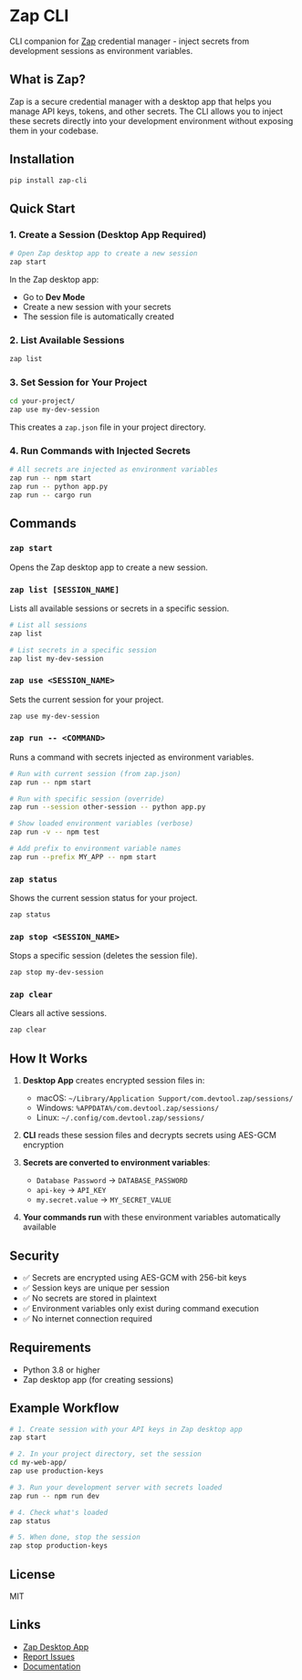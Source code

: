 # Zap CLI

CLI companion for [Zap](https://github.com/yourusername/zap) credential manager - inject secrets from development sessions as environment variables.

## What is Zap?

Zap is a secure credential manager with a desktop app that helps you manage API keys, tokens, and other secrets. The CLI allows you to inject these secrets directly into your development environment without exposing them in your codebase.

## Installation

```bash
pip install zap-cli
```

## Quick Start

### 1. Create a Session (Desktop App Required)

```bash
# Open Zap desktop app to create a new session
zap start
```

In the Zap desktop app:
- Go to **Dev Mode**
- Create a new session with your secrets
- The session file is automatically created

### 2. List Available Sessions

```bash
zap list
```

### 3. Set Session for Your Project

```bash
cd your-project/
zap use my-dev-session
```

This creates a `zap.json` file in your project directory.

### 4. Run Commands with Injected Secrets

```bash
# All secrets are injected as environment variables
zap run -- npm start
zap run -- python app.py
zap run -- cargo run
```

## Commands

### `zap start`
Opens the Zap desktop app to create a new session.

### `zap list [SESSION_NAME]`
Lists all available sessions or secrets in a specific session.

```bash
# List all sessions
zap list

# List secrets in a specific session
zap list my-dev-session
```

### `zap use <SESSION_NAME>`
Sets the current session for your project.

```bash
zap use my-dev-session
```

### `zap run -- <COMMAND>`
Runs a command with secrets injected as environment variables.

```bash
# Run with current session (from zap.json)
zap run -- npm start

# Run with specific session (override)
zap run --session other-session -- python app.py

# Show loaded environment variables (verbose)
zap run -v -- npm test

# Add prefix to environment variable names
zap run --prefix MY_APP -- npm start
```

### `zap status`
Shows the current session status for your project.

```bash
zap status
```

### `zap stop <SESSION_NAME>`
Stops a specific session (deletes the session file).

```bash
zap stop my-dev-session
```

### `zap clear`
Clears all active sessions.

```bash
zap clear
```

## How It Works

1. **Desktop App** creates encrypted session files in:
   - macOS: `~/Library/Application Support/com.devtool.zap/sessions/`
   - Windows: `%APPDATA%/com.devtool.zap/sessions/`
   - Linux: `~/.config/com.devtool.zap/sessions/`

2. **CLI** reads these session files and decrypts secrets using AES-GCM encryption

3. **Secrets are converted to environment variables**:
   - `Database Password` → `DATABASE_PASSWORD`
   - `api-key` → `API_KEY`
   - `my.secret.value` → `MY_SECRET_VALUE`

4. **Your commands run** with these environment variables automatically available

## Security

- ✅ Secrets are encrypted using AES-GCM with 256-bit keys
- ✅ Session keys are unique per session
- ✅ No secrets are stored in plaintext
- ✅ Environment variables only exist during command execution
- ✅ No internet connection required

## Requirements

- Python 3.8 or higher
- Zap desktop app (for creating sessions)

## Example Workflow

```bash
# 1. Create session with your API keys in Zap desktop app
zap start

# 2. In your project directory, set the session
cd my-web-app/
zap use production-keys

# 3. Run your development server with secrets loaded
zap run -- npm run dev

# 4. Check what's loaded
zap status

# 5. When done, stop the session
zap stop production-keys
```

## License

MIT

## Links

- [Zap Desktop App](https://github.com/yourusername/zap)
- [Report Issues](https://github.com/yourusername/zap/issues)
- [Documentation](https://github.com/yourusername/zap#readme)